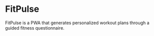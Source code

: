 # FitPulse
FitPulse is a PWA that generates personalized workout plans through a guided fitness questionnaire. 
